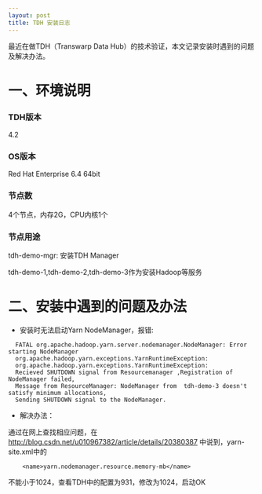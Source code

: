 ```yaml
---
layout: post
title: TDH 安装日志
---
```

最近在做TDH（Transwarp Data Hub）的技术验证，本文记录安装时遇到的问题及解决办法。

# 一、环境说明


### TDH版本

4.2

### OS版本

Red Hat Enterprise 6.4 64bit

### 节点数

4个节点，内存2G，CPU内核1个

### 节点用途

tdh-demo-mgr: 安装TDH Manager

tdh-demo-1,tdh-demo-2,tdh-demo-3作为安装Hadoop等服务

# 二、安装中遇到的问题及办法


* 安装时无法启动Yarn NodeManager，报错:

```
  FATAL org.apache.hadoop.yarn.server.nodemanager.NodeManager: Error starting NodeManager
  org.apache.hadoop.yarn.exceptions.YarnRuntimeException:
  org.apache.hadoop.yarn.exceptions.YarnRuntimeException:
  Recieved SHUTDOWN signal from Resourcemanager ,Registration of NodeManager failed,
  Message from ResourceManager: NodeManager from  tdh-demo-3 doesn't satisfy minimum allocations,
  Sending SHUTDOWN signal to the NodeManager.        
```

* 解决办法：

通过在网上查找相应问题，在 http://blog.csdn.net/u010967382/article/details/20380387 中说到，yarn-site.xml中的    

```
    <name>yarn.nodemanager.resource.memory-mb</name>
```

不能小于1024，查看TDH中的配置为931，修改为1024，启动OK
